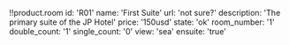 <!--

# Rooms List

## Parameters
- id
- name
- url
- description
- price
- state : [ok, planned, unavailable, endoflife, error]
- room_number
- double_count
- single_count
- view : [sea, garden]
- ensuite         
-->

!!product.room
 id: 'R01'
 name: 'First Suite'
 url: 'not sure?'
 description: 'The primary suite of the JP Hotel'
 price: '150usd'
 state: 'ok'
 room_number: '1'
 double_count: '1'
 single_count: '0'
 view: 'sea'
 ensuite: 'true'